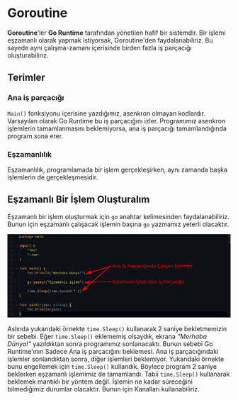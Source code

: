 # Goroutine

**Goroutine**’ler **Go Runtime** tarafından yönetilen hafif bir sistemdir. Bir işlemi eşzamanlı olarak yapmak istiyorsak, Goroutine'den faydalanabiliriz. Bu sayede aynı çalışma-zamanı içerisinde birden fazla iş parçacığı oluşturabiliriz.

## Terimler

### Ana iş parçacığı

`Main()` fonksiyonu içerisine yazdığımız, asenkron olmayan kodlardır. Varsayılan olarak Go Runtime bu iş parçacığını izler. Programımız asenkron işlemlerin tamamlanmasını beklemiyorsa, ana iş parçacığı tamamlandığında program sona erer.

### Eşzamanlılık

Eşzamanlılık, programlamada bir işlem gerçekleşirken, aynı zamanda başka işlemlerin de gerçekleşmesidir.

## Eşzamanlı Bir İşlem Oluşturalım

Eşzamanlı bir işlem oluşturmak için `go` anahtar kelimesinden faydalanabiliriz. Bunun için eşzamanlı çalışacak işlemin başına `go` yazmamız yeterli olacaktır.

![Asenkron &#x130;&#x15F;lem &#xD6;rne&#x11F;i](../.gitbook/assets/2020-11-09_23-38.png)

Aslında yukarıdaki örnekte `time.Sleep()` kullanarak 2 saniye bekletmemizin bir sebebi. Eğer `time.Sleep()` eklememiş olsaydık, ekrana _"Merhaba Dünya!"_ yazıldıktan sonra programımız sonlanacaktı. Bunun sebebi Go Runtime'ının Sadece Ana iş parçacığını beklemesi. Ana iş parçacığındaki işlemler sonlandıktan sonra, diğer işlemleri beklemiyor. Yukarıdaki örnekte bunu engellemek için `time.Sleep()` kullandık. Böylece program 2 saniye beklerken eşzamanlı işlemimiz de tamamlandı. Tabii `time.Sleep()` kullanarak beklemek mantıklı bir yöntem değil. İşlemin ne kadar süreceğini bilmediğimiz durumlar olacaktır. Bunun için Kanalları kullanabiliriz.

